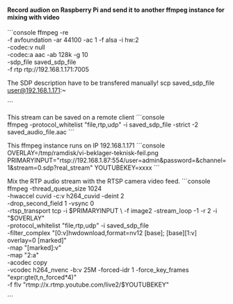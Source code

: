 #### Record audion on Raspberry Pi and send it to another ffmpeg instance for mixing with video



´´´console
ffmpeg -re \
       -f avfoundation -ar 44100 -ac 1 -f alsa -i hw:2 \
       -codec:v null \
       -codec:a aac -ab 128k -g 10 \
       -sdp_file saved_sdp_file \
       -f rtp rtp://192.168.1.171:7005


The SDP description have to be transfered manually!
scp saved_sdp_file user@192.168.1.171:~

´´´

This stream can be saved on a remote client
´´´console       
 ffmpeg -protocol_whitelist "file,rtp,udp" -i saved_sdp_file -strict -2 saved_audio_file.aac 
´´´



This ffmpeg instance runs on IP 192.168.1.171
´´´console
OVERLAY=/tmp/ramdisk/vi-beklager-teknisk-feil.png
PRIMARYINPUT="rtsp://192.168.1.87:554/user=admin&password=&channel=1&stream=0.sdp?real_stream"
YOUTUBEKEY=xxxx
´´´

Mix the RTP audio stream with the RTSP camera video feed.
´´´console
ffmpeg -thread_queue_size 1024 \
       -hwaccel cuvid -c:v h264_cuvid -deint 2 \
       -drop_second_field 1 -vsync 0 \
       -rtsp_transport tcp -i $PRIMARYINPUT \
       -f image2 -stream_loop -1 -r 2 -i "$OVERLAY" \
       -protocol_whitelist "file,rtp,udp" -i saved_sdp_file \
       -filter_complex "[0:v]hwdownload,format=nv12 [base]; [base][1:v] overlay=0 [marked]" \
       -map "[marked]:v" \
       -map "2:a" \
       -acodec copy \
       -vcodec h264_nvenc -b:v 25M -forced-idr 1 -force_key_frames "expr:gte(t,n_forced*4)" \
       -f flv "rtmp://x.rtmp.youtube.com/live2/$YOUTUBEKEY"

´´´
